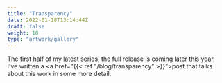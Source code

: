 ```yaml
---
title: "Transparency"
date: 2022-01-18T13:14:44Z
draft: false
weight: 10
type: "artwork/gallery"
---
```


The first half of my latest series, the full release is coming later this year. 
I've written a <a href="{{< ref "/blog/transparency" >}}">post</a> that talks about this work in some more detail.
